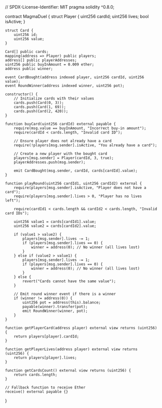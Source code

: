 // SPDX-License-Identifier: MIT
pragma solidity ^0.8.0;

contract MagmaDuel {
    struct Player {
        uint256 cardId;
        uint256 lives;
        bool isActive;
    }

    struct Card {
        uint256 id;
        uint256 value;
    }

    Card[] public cards;
    mapping(address => Player) public players;
    address[] public playerAddresses;
    uint256 public buyInAmount = 0.009 ether;
    address public winner;

    event CardBought(address indexed player, uint256 cardId, uint256 value);
    event RoundWinner(address indexed winner, uint256 pot);

    constructor() {
        // Initialize cards with their values
        cards.push(Card(0, 3));
        cards.push(Card(1, 69));
        cards.push(Card(2, 420));
    }

    function buyCard(uint256 cardId) external payable {
        require(msg.value == buyInAmount, "Incorrect buy-in amount");
        require(cardId < cards.length, "Invalid card ID");

        // Ensure player does not already have a card
        require(!players[msg.sender].isActive, "You already have a card");

        // Create a new player with the bought card
        players[msg.sender] = Player(cardId, 3, true);
        playerAddresses.push(msg.sender);

        emit CardBought(msg.sender, cardId, cards[cardId].value);
    }

    function playRound(uint256 cardId1, uint256 cardId2) external {
        require(players[msg.sender].isActive, "Player does not have a card");
        require(players[msg.sender].lives > 0, "Player has no lives left");

        require(cardId1 < cards.length && cardId2 < cards.length, "Invalid card IDs");

        uint256 value1 = cards[cardId1].value;
        uint256 value2 = cards[cardId2].value;

        if (value1 > value2) {
            players[msg.sender].lives -= 1;
            if (players[msg.sender].lives == 0) {
                winner = address(0); // No winner (all lives lost)
            }
        } else if (value2 > value1) {
            players[msg.sender].lives -= 1;
            if (players[msg.sender].lives == 0) {
                winner = address(0); // No winner (all lives lost)
            }
        } else {
            revert("Cards cannot have the same value");
        }

        // Emit round winner event if there is a winner
        if (winner != address(0)) {
            uint256 pot = address(this).balance;
            payable(winner).transfer(pot);
            emit RoundWinner(winner, pot);
        }
    }

    function getPlayerCard(address player) external view returns (uint256) {
        return players[player].cardId;
    }

    function getPlayerLives(address player) external view returns (uint256) {
        return players[player].lives;
    }

    function getCardsCount() external view returns (uint256) {
        return cards.length;
    }

    // Fallback function to receive Ether
    receive() external payable {}
}
